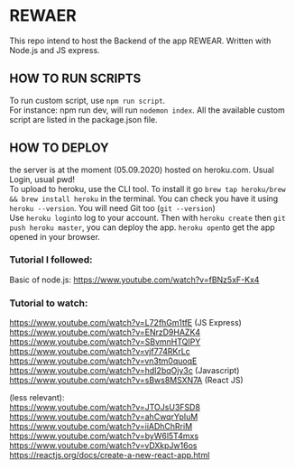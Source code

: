 # REWAER
This repo intend to host the Backend of the app REWEAR. Written with Node.js and JS express. 


## HOW TO RUN SCRIPTS
To run custom script, use `npm run script`. </br>
For instance: npm run dev, will run `nodemon index`. All the available custom script are listed in the package.json file. 


## HOW TO DEPLOY
the server is at the moment (05.09.2020) hosted on heroku.com. Usual Login, usual pwd!</br>
To upload to heroku, use the CLI tool. To install it go `brew tap heroku/brew && brew install heroku` in the terminal. You can check you have it using `heroku --version`. You will need Git too (`git --version`)</br>
Use `heroku login`to log to your account. Then with `heroku create` then `git push heroku master`, you can deploy the app. `heroku open`to get the app opened in your browser. 


### Tutorial I followed: 
Basic of node.js: https://www.youtube.com/watch?v=fBNz5xF-Kx4

### Tutorial to watch: 
https://www.youtube.com/watch?v=L72fhGm1tfE (JS Express) </br>
https://www.youtube.com/watch?v=ENrzD9HAZK4 </br>
https://www.youtube.com/watch?v=SBvmnHTQIPY </br>
https://www.youtube.com/watch?v=vjf774RKrLc </br>
https://www.youtube.com/watch?v=vn3tm0quoqE </br>
https://www.youtube.com/watch?v=hdI2bqOjy3c (Javascript) </br>
https://www.youtube.com/watch?v=sBws8MSXN7A (React JS) </br>

(less relevant): </br>
https://www.youtube.com/watch?v=JTOJsU3FSD8 </br>
https://www.youtube.com/watch?v=ahCwqrYpIuM </br>
https://www.youtube.com/watch?v=iiADhChRriM </br>
https://www.youtube.com/watch?v=byW6l5T4mxs </br>
https://www.youtube.com/watch?v=vDXkpJw16os </br>
https://reactjs.org/docs/create-a-new-react-app.html </br>